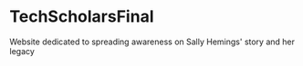 # TechScholarsFinal
Website dedicated to spreading awareness on Sally Hemings' story and her legacy
